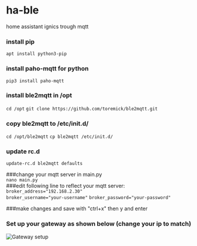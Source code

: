 # ha-ble
home assistant ignics trough mqtt

### install pip  
```apt install python3-pip```


### install paho-mqtt for python  
```pip3 install paho-mqtt```  


### install ble2mqtt in /opt
```cd /opt```
```git clone https://github.com/toremick/ble2mqtt.git```



### copy ble2mqtt to /etc/init.d/
```cd /opt/ble2mqtt```
```cp ble2mqtt /etc/init.d/```
### update rc.d
```update-rc.d ble2mqtt defaults```

###change your mqtt server in main.py   
```nano main.py```   
###edit following line to reflect your mqtt server:    
```broker_address="192.168.2.30"```    
```broker_username="your-username"```
```broker_password="your-password"```

###make changes and save with "ctrl+x" then y and enter    

### Set up your gateway as shown below (change your ip to match)


![Gateway setup](/images/setup%20gateway.PNG)


